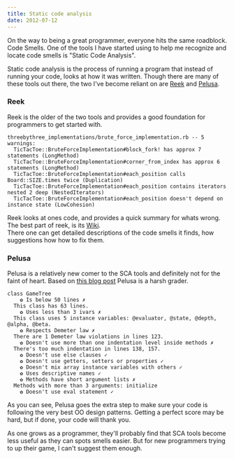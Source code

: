 ```yaml
---
title: Static code analysis
date: 2012-07-12
---
```

On the way to being a great programmer, everyone hits the same roadblock.  Code
Smells.  One of the tools I have started using to help me recognize and locate
code smells is "Static Code Analysis".

Static code analysis is the process of running a program that instead of
running your code, looks at how it was written. Though there are many of these
tools out there, the two I've become reliant on are [Reek](https://github.com/troessner/reek) and [Pelusa](https://github.com/codegram/pelusa).

### Reek

Reek is the older of the two tools and provides a good foundation for programmers to
get started with. 

    threebythree_implementations/brute_force_implementation.rb -- 5 warnings:
      TicTacToe::BruteForceImplementation#block_fork! has approx 7 statements (LongMethod)
      TicTacToe::BruteForceImplementation#corner_from_index has approx 6 statements (LongMethod)
      TicTacToe::BruteForceImplementation#each_position calls Board::SIZE.times twice (Duplication)
      TicTacToe::BruteForceImplementation#each_position contains iterators nested 2 deep (NestedIterators)
      TicTacToe::BruteForceImplementation#each_position doesn't depend on instance state (LowCohesion)

Reek looks at ones code, and provides a quick summary for whats wrong.  The
best part of reek, is its [Wiki](https://github.com/troessner/reek/wiki/Code-Smells).  
There one can get detailed descriptions of the code smells it finds, how suggestions 
how how to fix them.

### Pelusa

Pelusa is a relatively new comer to the SCA tools and definitely not for the faint
of heart.  Based on [this blog post](http://binstock.blogspot.com/2008/04/perfecting-oos-small-classes-and-short.html) Pelusa is a harsh grader.

    class GameTree
        ✿ Is below 50 lines ✗
      This class has 63 lines.
        ✿ Uses less than 3 ivars ✗
      This class uses 5 instance variables: @evaluator, @state, @depth, @alpha, @beta.
        ✿ Respects Demeter law ✗
      There are 1 Demeter law violations in lines 123.
        ✿ Doesn't use more than one indentation level inside methods ✗
      There's too much indentation in lines 138, 157.
        ✿ Doesn't use else clauses ✓
        ✿ Doesn't use getters, setters or properties ✓
        ✿ Doesn't mix array instance variables with others ✓
        ✿ Uses descriptive names ✓
        ✿ Methods have short argument lists ✗
      Methods with more than 3 arguments: initialize
        ✿ Doesn't use eval statement ✓

As you can see, Pelusa goes the extra step to make sure your code is following
the very best OO design patterns. Getting a perfect score may be hard, but if
done, your code will thank you.

As one grows as a programmer, they'll probably find that SCA tools become less
useful as they can spots smells easier.  But for new programmers trying to up
their game, I can't suggest them enough.
